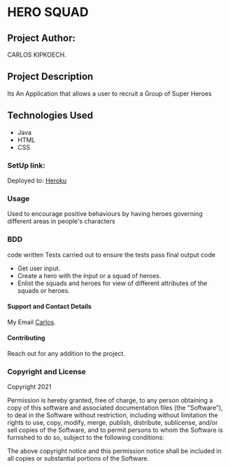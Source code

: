 # HERO SQUAD

## Project Author:
CARLOS KIPKOECH.

## Project Description
Its An Application that allows a user to recruit a Group of Super Heroes

## Technologies Used
* Java
* HTML
* CSS
### SetUp link:
Deployed to: [Heroku](https://heroku9.herokuapp.com/)

### Usage
Used to encourage positive behaviours by having heroes governing different areas in people's characters

### BDD
code written
Tests carried out to ensure the tests pass
final output code
* Get user input.
* Create a hero with the input or a squad of heroes.
* Enlist the squads and heroes for view of different attributes of the squads or heroes.

#### Support and Contact Details
My Email [Carlos](carlos598798@gmail.com).

#### Contributing
Reach out for any addition to the project.

### Copyright and License
Copyright 2021

Permission is hereby granted, free of charge, to any person obtaining a copy of this software and associated documentation files (the "Software"), to deal in the Software without restriction, including without limitation the rights to use, copy, modify, merge, publish, distribute, sublicense, and/or sell copies of the Software, and to permit persons to whom the Software is furnished to do so, subject to the following conditions:

The above copyright notice and this permission notice shall be included in all copies or substantial portions of the Software.
